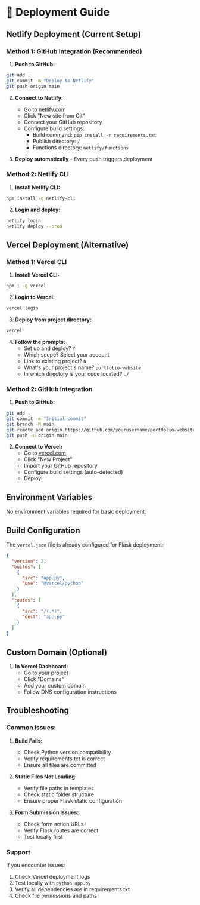 # 🚀 Deployment Guide

## Netlify Deployment (Current Setup)

### Method 1: GitHub Integration (Recommended)

1. **Push to GitHub:**
```bash
git add .
git commit -m "Deploy to Netlify"
git push origin main
```

2. **Connect to Netlify:**
   - Go to [netlify.com](https://netlify.com)
   - Click "New site from Git"
   - Connect your GitHub repository
   - Configure build settings:
     - Build command: `pip install -r requirements.txt`
     - Publish directory: `/`
     - Functions directory: `netlify/functions`

3. **Deploy automatically** - Every push triggers deployment

### Method 2: Netlify CLI

1. **Install Netlify CLI:**
```bash
npm install -g netlify-cli
```

2. **Login and deploy:**
```bash
netlify login
netlify deploy --prod
```

## Vercel Deployment (Alternative)

### Method 1: Vercel CLI

1. **Install Vercel CLI:**
```bash
npm i -g vercel
```

2. **Login to Vercel:**
```bash
vercel login
```

3. **Deploy from project directory:**
```bash
vercel
```

4. **Follow the prompts:**
   - Set up and deploy? `Y`
   - Which scope? Select your account
   - Link to existing project? `N`
   - What's your project's name? `portfolio-website`
   - In which directory is your code located? `./`

### Method 2: GitHub Integration

1. **Push to GitHub:**
```bash
git add .
git commit -m "Initial commit"
git branch -M main
git remote add origin https://github.com/yourusername/portfolio-website.git
git push -u origin main
```

2. **Connect to Vercel:**
   - Go to [vercel.com](https://vercel.com)
   - Click "New Project"
   - Import your GitHub repository
   - Configure build settings (auto-detected)
   - Deploy!

## Environment Variables

No environment variables required for basic deployment.

## Build Configuration

The `vercel.json` file is already configured for Flask deployment:

```json
{
  "version": 2,
  "builds": [
    {
      "src": "app.py",
      "use": "@vercel/python"
    }
  ],
  "routes": [
    {
      "src": "/(.*)",
      "dest": "app.py"
    }
  ]
}
```

## Custom Domain (Optional)

1. **In Vercel Dashboard:**
   - Go to your project
   - Click "Domains"
   - Add your custom domain
   - Follow DNS configuration instructions

## Troubleshooting

### Common Issues:

1. **Build Fails:**
   - Check Python version compatibility
   - Verify requirements.txt is correct
   - Ensure all files are committed

2. **Static Files Not Loading:**
   - Verify file paths in templates
   - Check static folder structure
   - Ensure proper Flask static configuration

3. **Form Submission Issues:**
   - Check form action URLs
   - Verify Flask routes are correct
   - Test locally first

### Support

If you encounter issues:
1. Check Vercel deployment logs
2. Test locally with `python app.py`
3. Verify all dependencies are in requirements.txt
4. Check file permissions and paths
